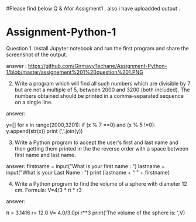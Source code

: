 #Please find below Q & Afor Assigment1 , also i have uploadded output .
# Assignment-Python-1
Question 1. Install Jupyter notebook and run the first program and share the screenshot of the output.


answer : https://github.com/GirmayyTechane/Assignment-Python-1/blob/master/assignement%201%20question%201.PNG

2. Write a program which will find all such numbers which are divisible by 7 but are not a
multiple of 5, between 2000 and 3200 (both included). The numbers obtained should be printed
in a comma-separated sequence on a single line.

answer:

y=[]
for x in range(2000,3201):
    if (x % 7 ==0) and (x % 5 !=0):
        y.append(str(x))
        print (','.join(y))
        
        
        
3. Write a Python program to accept the user's first and last name and then getting them printed
in the the reverse order with a space between first name and last name.

answer:
firstname = input("What is your first name : ")
lastname = input("What is your Last Name : ")
print (lastname + " " + firstname)

4. Write a Python program to find the volume of a sphere with diameter 12 cm.
Formula: V=4/3 * π * r3

answer:

π = 3.1416
r= 12.0
V= 4.0/3.0*pi* r**3
print('The volume of the sphere is: ',V)


